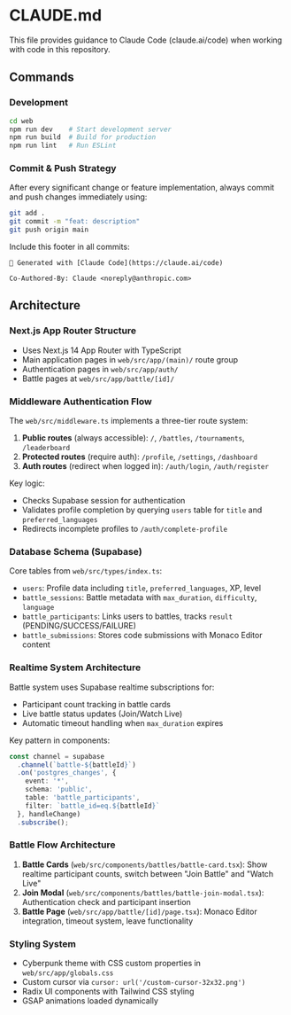 # CLAUDE.md

This file provides guidance to Claude Code (claude.ai/code) when working with code in this repository.

## Commands

### Development
```bash
cd web
npm run dev    # Start development server
npm run build  # Build for production
npm run lint   # Run ESLint
```

### Commit & Push Strategy
After every significant change or feature implementation, always commit and push changes immediately using:
```bash
git add .
git commit -m "feat: description"
git push origin main
```

Include this footer in all commits:
```
🤖 Generated with [Claude Code](https://claude.ai/code)

Co-Authored-By: Claude <noreply@anthropic.com>
```

## Architecture

### Next.js App Router Structure
- Uses Next.js 14 App Router with TypeScript
- Main application pages in `web/src/app/(main)/` route group
- Authentication pages in `web/src/app/auth/`
- Battle pages at `web/src/app/battle/[id]/`

### Middleware Authentication Flow
The `web/src/middleware.ts` implements a three-tier route system:
1. **Public routes** (always accessible): `/`, `/battles`, `/tournaments`, `/leaderboard`
2. **Protected routes** (require auth): `/profile`, `/settings`, `/dashboard`
3. **Auth routes** (redirect when logged in): `/auth/login`, `/auth/register`

Key logic:
- Checks Supabase session for authentication
- Validates profile completion by querying `users` table for `title` and `preferred_languages`
- Redirects incomplete profiles to `/auth/complete-profile`

### Database Schema (Supabase)
Core tables from `web/src/types/index.ts`:
- `users`: Profile data including `title`, `preferred_languages`, XP, level
- `battle_sessions`: Battle metadata with `max_duration`, `difficulty`, `language`
- `battle_participants`: Links users to battles, tracks `result` (PENDING/SUCCESS/FAILURE)
- `battle_submissions`: Stores code submissions with Monaco Editor content

### Realtime System Architecture
Battle system uses Supabase realtime subscriptions for:
- Participant count tracking in battle cards
- Live battle status updates (Join/Watch Live)
- Automatic timeout handling when `max_duration` expires

Key pattern in components:
```typescript
const channel = supabase
  .channel(`battle-${battleId}`)
  .on('postgres_changes', {
    event: '*',
    schema: 'public', 
    table: 'battle_participants',
    filter: `battle_id=eq.${battleId}`
  }, handleChange)
  .subscribe();
```

### Battle Flow Architecture
1. **Battle Cards** (`web/src/components/battles/battle-card.tsx`): Show realtime participant counts, switch between "Join Battle" and "Watch Live"
2. **Join Modal** (`web/src/components/battles/battle-join-modal.tsx`): Authentication check and participant insertion
3. **Battle Page** (`web/src/app/battle/[id]/page.tsx`): Monaco Editor integration, timeout system, leave functionality

### Styling System
- Cyberpunk theme with CSS custom properties in `web/src/app/globals.css`
- Custom cursor via `cursor: url('/custom-cursor-32x32.png')`
- Radix UI components with Tailwind CSS styling
- GSAP animations loaded dynamically